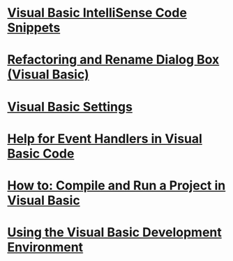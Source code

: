 # [Visual Basic IntelliSense Code Snippets](intellisense-code-snippets.md)
# [Refactoring and Rename Dialog Box (Visual Basic)](refactoring-and-rename-dialog-box.md)
# [Visual Basic Settings](settings.md)
# [Help for Event Handlers in Visual Basic Code](help-for-event-handlers.md)
# [How to: Compile and Run a Project in Visual Basic](how-to-compile-and-run-a-project.md)
# [Using the Visual Basic Development Environment](using-the-visual-basic-development-environment.md)
